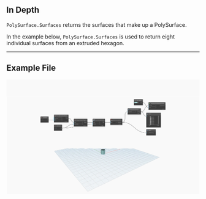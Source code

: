 ## In Depth
`PolySurface.Surfaces` returns the surfaces that make up a PolySurface. 

In the example below, `PolySurface.Surfaces` is used to return eight individual surfaces from an extruded hexagon.


___
## Example File

![PolySurface.Surfaces](./Autodesk.DesignScript.Geometry.PolySurface.Surfaces_img.jpg)